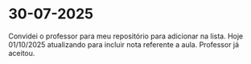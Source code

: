 # 30-07-2025

Convidei o professor para meu repositório para adicionar na lista. Hoje 01/10/2025 atualizando para incluir nota referente a aula. Professor já aceitou.
